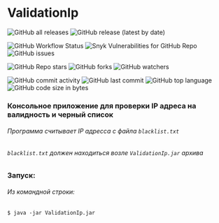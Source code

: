 # ValidationIp

![GitHub all releases](https://img.shields.io/github/downloads/evgen-jkay/ValidationIp/total)
![GitHub release (latest by date)](https://img.shields.io/github/v/release/evgen-jkay/ValidationIp)

![GitHub Workflow Status](https://img.shields.io/github/workflow/status/evgen-jkay/ValidationIp/JavaCIwithMaven)
![Snyk Vulnerabilities for GitHub Repo](https://img.shields.io/snyk/vulnerabilities/github/evgen-jkay/ValidationIp)
![GitHub issues](https://img.shields.io/github/issues/evgen-jkay/ValidationIp)

![GitHub Repo stars](https://img.shields.io/github/stars/evgen-jkay/ValidationIp?style=social)
![GitHub forks](https://img.shields.io/github/forks/evgen-jkay/ValidationIp?style=social)
![GitHub watchers](https://img.shields.io/github/watchers/evgen-jkay/ValidationIp?style=social)

![GitHub commit activity](https://img.shields.io/github/commit-activity/m/evgen-jkay/ValidationIp)
![GitHub last commit](https://img.shields.io/github/last-commit/evgen-jkay/ValidationIp)
![GitHub top language](https://img.shields.io/github/languages/top/evgen-jkay/ValidationIp)
![GitHub code size in bytes](https://img.shields.io/github/languages/code-size/evgen-jkay/ValidationIp)

### Консольное приложение для проверки IP адреса на валидность и черный список
###### Программа считывает IP адресса с файла `blacklist.txt`
###### `blacklist.txt` должен находиться возле `ValidationIp.jar` архива

### Запуск: 
###### Из командной строки:
```shell
$ java -jar ValidationIp.jar
```
